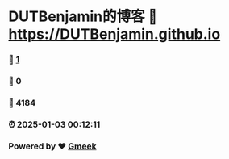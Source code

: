 # DUTBenjamin的博客 :link: https://DUTBenjamin.github.io 
### :page_facing_up: [1](https://DUTBenjamin.github.io/tag.html) 
### :speech_balloon: 0 
### :hibiscus: 4184 
### :alarm_clock: 2025-01-03 00:12:11 
### Powered by :heart: [Gmeek](https://github.com/Meekdai/Gmeek)
